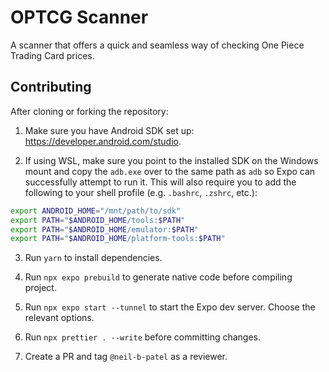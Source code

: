# OPTCG Scanner

A scanner that offers a quick and seamless way of checking One Piece Trading Card prices.

## Contributing

After cloning or forking the repository:

1. Make sure you have Android SDK set up: https://developer.android.com/studio.

2. If using WSL, make sure you point to the installed SDK on the Windows mount and copy the `adb.exe` over to the same path as `adb` so Expo can successfully attempt to run it. This will also require you to add the following to your shell profile (e.g. `.bashrc`, `.zshrc`, etc.):

```bash
export ANDROID_HOME="/mnt/path/to/sdk"
export PATH="$ANDROID_HOME/tools:$PATH"
export PATH="$ANDROID_HOME/emulator:$PATH"
export PATH="$ANDROID_HOME/platform-tools:$PATH"
```

3. Run `yarn` to install dependencies.

4. Run `npx expo prebuild` to generate native code before compiling project.

5. Run `npx expo start --tunnel` to start the Expo dev server. Choose the relevant options.

6. Run `npx prettier . --write` before committing changes.

7. Create a PR and tag `@neil-b-patel` as a reviewer.
